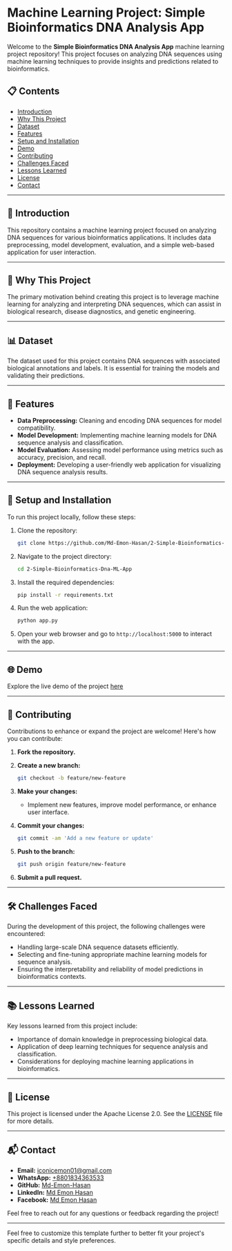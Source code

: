 # Machine Learning Project: Simple Bioinformatics DNA Analysis App

Welcome to the **Simple Bioinformatics DNA Analysis App** machine learning project repository! This project focuses on analyzing DNA sequences using machine learning techniques to provide insights and predictions related to bioinformatics.

## 📋 Contents

- [Introduction](#introduction)
- [Why This Project](#why-this-project)
- [Dataset](#dataset)
- [Features](#features)
- [Setup and Installation](#setup-and-installation)
- [Demo](#demo)
- [Contributing](#contributing)
- [Challenges Faced](#challenges-faced)
- [Lessons Learned](#lessons-learned)
- [License](#license)
- [Contact](#contact)

---

## 📖 Introduction

This repository contains a machine learning project focused on analyzing DNA sequences for various bioinformatics applications. It includes data preprocessing, model development, evaluation, and a simple web-based application for user interaction.

---

## 🎯 Why This Project

The primary motivation behind creating this project is to leverage machine learning for analyzing and interpreting DNA sequences, which can assist in biological research, disease diagnostics, and genetic engineering.

---

## 📊 Dataset

The dataset used for this project contains DNA sequences with associated biological annotations and labels. It is essential for training the models and validating their predictions.

---

## 🌟 Features

- **Data Preprocessing:** Cleaning and encoding DNA sequences for model compatibility.
- **Model Development:** Implementing machine learning models for DNA sequence analysis and classification.
- **Model Evaluation:** Assessing model performance using metrics such as accuracy, precision, and recall.
- **Deployment:** Developing a user-friendly web application for visualizing DNA sequence analysis results.

---

## 🚀 Setup and Installation

To run this project locally, follow these steps:

1. Clone the repository:

   ```bash
   git clone https://github.com/Md-Emon-Hasan/2-Simple-Bioinformatics-Dna-ML-App.git
   ```

2. Navigate to the project directory:

   ```bash
   cd 2-Simple-Bioinformatics-Dna-ML-App
   ```

3. Install the required dependencies:

   ```bash
   pip install -r requirements.txt
   ```

4. Run the web application:

   ```bash
   python app.py
   ```

5. Open your web browser and go to `http://localhost:5000` to interact with the app.

---

## 🌐 Demo

Explore the live demo of the project [here](https://simple-bioinformatics-dna-ml-apps.onrender.com)

---

## 🤝 Contributing

Contributions to enhance or expand the project are welcome! Here's how you can contribute:

1. **Fork the repository.**
2. **Create a new branch:**

   ```bash
   git checkout -b feature/new-feature
   ```

3. **Make your changes:**

   - Implement new features, improve model performance, or enhance user interface.

4. **Commit your changes:**

   ```bash
   git commit -am 'Add a new feature or update'
   ```

5. **Push to the branch:**

   ```bash
   git push origin feature/new-feature
   ```

6. **Submit a pull request.**

---

## 🛠️ Challenges Faced

During the development of this project, the following challenges were encountered:

- Handling large-scale DNA sequence datasets efficiently.
- Selecting and fine-tuning appropriate machine learning models for sequence analysis.
- Ensuring the interpretability and reliability of model predictions in bioinformatics contexts.

---

## 📚 Lessons Learned

Key lessons learned from this project include:

- Importance of domain knowledge in preprocessing biological data.
- Application of deep learning techniques for sequence analysis and classification.
- Considerations for deploying machine learning applications in bioinformatics.

---

## 📄 License

This project is licensed under the Apache License 2.0. See the [LICENSE](LICENSE) file for more details.

---

## 📬 Contact

- **Email:** [iconicemon01@gmail.com](mailto:iconicemon01@gmail.com)
- **WhatsApp:** [+8801834363533](https://wa.me/8801834363533)
- **GitHub:** [Md-Emon-Hasan](https://github.com/Md-Emon-Hasan)
- **LinkedIn:** [Md Emon Hasan](https://www.linkedin.com/in/md-emon-hasan)
- **Facebook:** [Md Emon Hasan](https://www.facebook.com/mdemon.hasan2001/)

Feel free to reach out for any questions or feedback regarding the project!

---

Feel free to customize this template further to better fit your project's specific details and style preferences.
